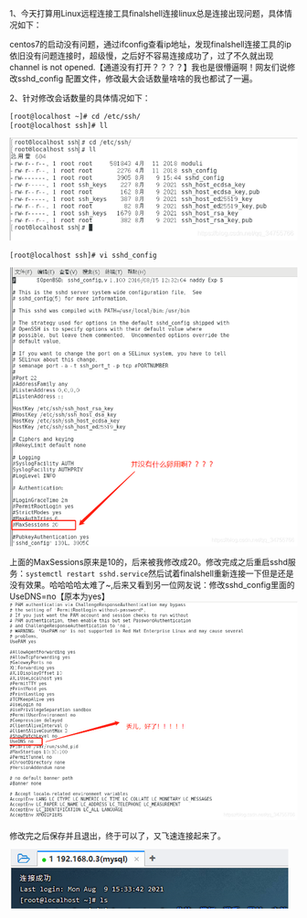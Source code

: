 1、今天打算用Linux远程连接工具finalshell连接linux总是连接出现问题，具体情况如下：

centos7的启动没有问题，通过ifconfig查看ip地址，发现finalshell连接工具的ip依旧没有问题连接时，超级慢，之后好不容易连接成功了，过了不久就出现channel is not opened.【通道没有打开？？？？】我也是很懵逼啊！网友们说修改sshd_config 配置文件，修改最大会话数量啥啥的我也都试了一遍。

2、针对修改会话数量的具体情况如下：

```shell
[root@localhost ~]# cd /etc/ssh/
[root@localhost ssh]# ll
```

![](images/6.png)

```shell
[root@localhost ssh]# vi sshd_config
```

![](images/7.png)

上面的MaxSessions原来是10的，后来被我修改成20。修改完成之后重启sshd服务：```systemctl restart sshd.service```然后试着finalshell重新连接一下但是还是没有效果。哈哈哈哈太难了~,后来又看到另一位网友说：修改sshd_config里面的UseDNS=no【原本为yes】
![](images/8.png)

修改完之后保存并且退出，终于可以了，又飞速连接起来了。

![](images/9.png)